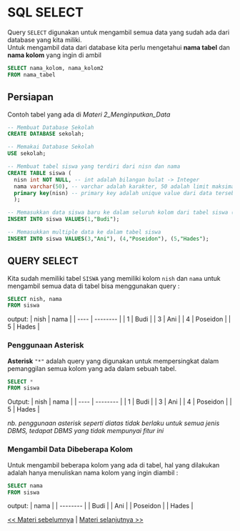 # SQL SELECT

Query `SELECT` digunakan untuk mengambil semua data yang sudah ada dari database yang kita miliki.<br>
Untuk mengambil data dari database kita perlu mengetahui **nama tabel** dan **nama kolom** yang ingin di ambil

```sql
SELECT nama_kolom, nama_kolom2
FROM nama_tabel
```

## Persiapan

Contoh tabel yang ada di _Materi 2_Menginputkan_Data_

```sql
-- Membuat Database Sekolah
CREATE DATABASE sekolah;

-- Memakai Database Sekolah
USE sekolah;

-- Membuat tabel siswa yang terdiri dari nisn dan nama
CREATE TABLE siswa (
  nisn int NOT NULL, -- int adalah bilangan bulat -> Integer
  nama varchar(50), -- varchar adalah karakter, 50 adalah limit maksimal panjang karakter
  primary key(nisn) -- primary key adalah unique value dari data tersebut, disini kita membuat primary key nya adalah nisn (nomor induk siswa nasional), saat membuat primary key tambahkan NOT NULL agar mempertegas kolom nisn tidak boleh kosong saat memasukan data
  );

-- Memasukkan data siswa baru ke dalam seluruh kolom dari tabel siswa (nidn dan nama)
INSERT INTO siswa VALUES(1,"Budi");

-- Memasukkan multiple data ke dalam tabel siswa
INSERT INTO siswa VALUES(3,"Ani"), (4,"Poseidon"), (5,"Hades");
```

## QUERY SELECT

Kita sudah memiliki tabel `SISWA` yang memiliki kolom `nish` dan `nama`
untuk mengambil semua data di tabel bisa menggunakan query :

```sql
SELECT nish, nama
FROM siswa
```

output:
| nish | nama |
| ---- | -------- |
| 1 | Budi |
| 3 | Ani |
| 4 | Poseidon |
| 5 | Hades |

### Penggunaan Asterisk

**Asterisk** `"*"` adalah query yang digunakan untuk mempersingkat dalam pemanggilan semua kolom yang ada dalam sebuah tabel.

```sql
SELECT *
FROM siswa
```

Output:
| nish | nama |
| ---- | -------- |
| 1 | Budi |
| 3 | Ani |
| 4 | Poseidon |
| 5 | Hades |

_nb. penggunaan asterisk seperti diatas tidak berlaku untuk semua jenis DBMS, tedapat DBMS yang tidak mempunyai fitur ini_

### Mengambil Data Dibeberapa Kolom

Untuk mengambil beberapa kolom yang ada di tabel, hal yang dilakukan adalah hanya menuliskan nama kolom yang ingin diambil :

```sql
SELECT nama
FROM siswa
```

output:
| nama |
| -------- |
| Budi |
| Ani |
| Poseidon |
| Hades |

[<< Materi sebelumnya](https://github.com/bellshade/SQL/tree/main/Basic/01_Pengenalan/4_SQL_Comment) | [Materi selanjutnya >>](https://github.com/bellshade/SQL/tree/main/Basic/02_Data_Manipulation_Language/2_Menginput_Data)